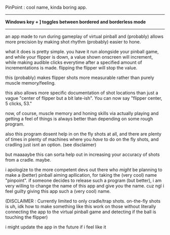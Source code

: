 PinPoint : cool name, kinda boring app.

-------

**Windows key + ] toggles between bordered and borderless mode**

-------

an app made to run during gameplay of virtual pinball and (probably) allows more precision by making shot rhythm (probably) easier to hone.

what it does is pretty simple. you have it run alongside your pinball game, and while your flipper is down, a value shown onscreen will increment, while making audible clicks everytime after a specified amount of incrementations is made. 
flipping the flipper will stop the value.

this (probably) makes flipper shots more measurable rather than purely muscle memory/feeling.

this also allows more specific documentation of shot locations than just a vague "center of flipper but a bit late-ish". 
You can now say "flipper center, 5 clicks, 53."

now, of course, muscle memory and honing skills via actually playing and getting a feel of things is always better than depending on some rough program. 

also this program dosent help in on the fly shots at all, and there are plenty of times in plenty of machines where you *have* to do on the fly shots, and cradling just isnt an option. (see disclaimer)

but maaaaybe this can sorta help out in increasing your accuracy of shots from a cradle. maybe. 

i apologize to the more competent devs out there who *might* be planning to make a (better) pinball aiming apllication, for taking the (very cool) name "pinpoint".
if someone decides to release such a program (but better), i am very willing to change the name of this app and give *you* the name. cuz ngl i feel guilty giving this app such a (very cool) name.

(DISCLAIMER : Currently limited to only cradle/trap shots. on-the-fly shots is uh, idk how to make something like this work on those without literally connecting the app to the virtual pinball game and detecting if the ball is touching the flipper)

i might update the app in the future if i feel like it
